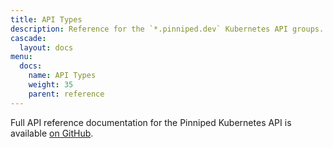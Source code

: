 ```yaml
---
title: API Types
description: Reference for the `*.pinniped.dev` Kubernetes API groups.
cascade:
  layout: docs
menu:
  docs:
    name: API Types
    weight: 35
    parent: reference
---
```

Full API reference documentation for the Pinniped Kubernetes API is available [on GitHub](https://github.com/vmware-tanzu/pinniped/blob/main/generated/1.20/README.adoc).
